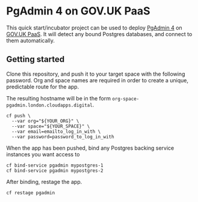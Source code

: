 # PgAdmin 4 on GOV.UK PaaS
This quick start/incubator project can be used to deploy [PgAdmin 4](https://www.pgadmin.org/)
on [GOV.UK PaaS](https://www.cloud.service.gov.uk/). It will detect any bound Postgres databases,
and connect to them automatically.


## Getting started
Clone this repository, and push it to your target space with the following password.
Org and space names are required in order to create a unique, predictable route
for the app.

The resulting hostname will be in the form `org-space-pgadmin.london.cloudapps.digital`.

```
cf push \
  --var org="${YOUR_ORG}" \
  --var space="${YOUR_SPACE}" \
  --var email=emailto_log_in_with \
  --var password=password_to_log_in_with
```

When the app has been pushed, bind any Postgres backing service instances you want access to

```
cf bind-service pgadmin mypostgres-1
cf bind-service pgadmin mypostgres-2
```

After binding, restage the app.

```
cf restage pgadmin
```


